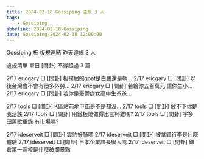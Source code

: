 ```yaml
---
title: 2024-02-18-Gossiping 違規 3 人
tags:
    - Gossiping
abbrlink: 2024-02-18-Gossiping
date: Gossiping-2024-02-18 12:00:00
---
```

Gossiping 板 [板規連結](https://www.ptt.cc/bbs/Gossiping/M.1637425085.A.07D.html)
昨天違規 3 人
<!-- more -->

違規清單
單日 [問卦] 不得超過 3 篇

2/17 ericgary □ [問卦] 相撲屆的goat是白鵬還是朝…
2/17 ericgary □ [問卦] 以後台灣會不會有很多外勞…
2/17 ericgary □ [問卦] 若給你五百萬元 讓你生小…
2/17 ericgary □ [問卦] 若你是憂鬱症女高中生爸爸…

2/17 tools □ [問卦] K區站前地下街是不是都沒…
2/17 tools □ [問卦] 放不下你是我活該
2/17 tools □ [問卦] 用鐵板燒做得出三杯雞嗎?
2/17 tools □ [問卦] 宇多田舊歌重錄 有市場嗎?

2/17 ideserveit □ [問卦] 雲豹好騎嗎
2/17 ideserveit □ [問卦] 被拿錯行李是什麼體驗
2/17 ideserveit □ [問卦] 日本企業課長很大嗎
2/17 ideserveit □ [問卦] 鎌倉第一高校是什麼破爛景點